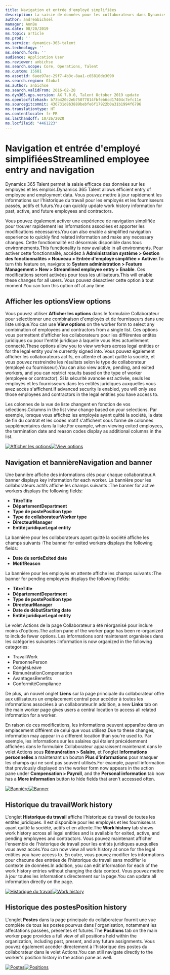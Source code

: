 ```yaml
---
title: Navigation et entrée d'employé simplifiées
description: La saisie de données pour les collaborateurs dans Dynamics 365 Talent a été améliorée pour permettre la saisie rapide pour tous les employés, passés, actifs ou futurs. Un modèle de navigation simplifié/consolidé a été mis à jour pour trouver rapidement les informations associées et afficher et effectuer les mises à jour nécessaires.
author: andreabichsel
manager: AnnBe
ms.date: 08/20/2019
ms.topic: article
ms.prod: ''
ms.service: dynamics-365-talent
ms.technology: ''
ms.search.form: ''
audience: Application User
ms.reviewer: anbichse
ms.search.scope: Core, Operations, Talent
ms.custom: 15681
ms.assetid: 6aee97ac-29f7-4b3c-8aa1-c65810de3090
ms.search.region: Global
ms.author: anbichse
ms.search.validFrom: 2016-02-28
ms.dyn365.ops.version: AX 7.0.0, Talent October 2019 update
ms.openlocfilehash: b73b420c2eb75077814fbfeb6cd17404c7efc11e
ms.sourcegitcommit: 436731d8b3889bebfe6f17922b0a31b1994f6796
ms.translationtype: HT
ms.contentlocale: fr-FR
ms.lasthandoff: 10/26/2020
ms.locfileid: "4461223"
---
```

# <a name="streamlined-employee-entry-and-navigation"></a><span data-ttu-id="f4518-104">Navigation et entrée d'employé simplifiées</span><span class="sxs-lookup"><span data-stu-id="f4518-104">Streamlined employee entry and navigation</span></span>

<span data-ttu-id="f4518-105">Dynamics 365 Talent permet la saisie efficace des données sur les employés et les emplois.</span><span class="sxs-lookup"><span data-stu-id="f4518-105">Dynamics 365 Talent allows efficient entry of employee and employment data.</span></span> <span data-ttu-id="f4518-106">Vous pouvez mettre à jour rapidement les informations sur l'historique du travail pour les employés et les fournisseurs passés, actifs et futurs.</span><span class="sxs-lookup"><span data-stu-id="f4518-106">You can quickly update work history information for past, active, and future employees and contractors.</span></span>

<span data-ttu-id="f4518-107">Vous pouvez également activer une expérience de navigation simplifiée pour trouver rapidement les informations associées et apporter les modifications nécessaires.</span><span class="sxs-lookup"><span data-stu-id="f4518-107">You can also enable a simplified navigation experience to quickly find related information and make any necessary changes.</span></span> <span data-ttu-id="f4518-108">Cette fonctionnalité est désormais disponible dans tous environnements.</span><span class="sxs-lookup"><span data-stu-id="f4518-108">This functionality is now available in all environments.</span></span> <span data-ttu-id="f4518-109">Pour activer cette fonctionnalité, accédez à **Administration système > Gestion des fonctionnalités > Nouveau > Entrée d'employé simplifiée > Activer**.</span><span class="sxs-lookup"><span data-stu-id="f4518-109">To turn this feature on, navigate to **System administration > Feature Management > New > Streamlined employee entry > Enable**.</span></span> <span data-ttu-id="f4518-110">Ces modifications seront activées pour tous les utilisateurs.</span><span class="sxs-lookup"><span data-stu-id="f4518-110">This will enable these changes for all users.</span></span> <span data-ttu-id="f4518-111">Vous pouvez désactiver cette option à tout moment.</span><span class="sxs-lookup"><span data-stu-id="f4518-111">You can turn this option off at any time.</span></span>

## <a name="view-options"></a><span data-ttu-id="f4518-112">Afficher les options</span><span class="sxs-lookup"><span data-stu-id="f4518-112">View options</span></span>

<span data-ttu-id="f4518-113">Vous pouvez utiliser **Afficher les options** dans le formulaire Collaborateur pour sélectionner une combinaison d'employés et de fournisseurs dans une liste unique.</span><span class="sxs-lookup"><span data-stu-id="f4518-113">You can use **View options** on the worker form to select any combination of employees and contractors from a single list.</span></span> <span data-ttu-id="f4518-114">Ces options vous permettent d'afficher les collaborateurs pour les différentes entités juridiques ou pour l'entité juridique à laquelle vous êtes actuellement connecté.</span><span class="sxs-lookup"><span data-stu-id="f4518-114">These options allow you to view workers across legal entities or for the legal entity you're currently signed into.</span></span> <span data-ttu-id="f4518-115">Vous pouvez également afficher les collaborateurs actifs, en attente et ayant quitté la société, et vous pouvez restreindre les résultats selon le type de collaborateur (employé ou fournisseur).</span><span class="sxs-lookup"><span data-stu-id="f4518-115">You can also view active, pending, and exited workers, and you can restrict results based on the type of worker (employee or contractor).</span></span> <span data-ttu-id="f4518-116">Si la sécurité avancée est activée, seuls les employés et les fournisseurs dans les entités juridiques auxquelles vous avez accès s'affichent.</span><span class="sxs-lookup"><span data-stu-id="f4518-116">If advanced security is enabled, you will only see those employees and contractors in the legal entities you have access to.</span></span>

<span data-ttu-id="f4518-117">Les colonnes de la vue de liste changent en fonction de vos sélections.</span><span class="sxs-lookup"><span data-stu-id="f4518-117">Columns in the list view change based on your selections.</span></span> <span data-ttu-id="f4518-118">Par exemple, lorsque vous affichez les employés ayant quitté la société, la date de fin du contrat et les codes motif s'affichent sous forme de colonnes supplémentaires dans la liste.</span><span class="sxs-lookup"><span data-stu-id="f4518-118">For example, when viewing exited employees, the termination date and reason codes display as additional columns in the list.</span></span> 

<span data-ttu-id="f4518-119">[![Afficher les options](./media/Worker-view-option.png)](./media/worker-view-option.png)</span><span class="sxs-lookup"><span data-stu-id="f4518-119">[![View options](./media/Worker-view-option.png)](./media/worker-view-option.png)</span></span>

## <a name="navigation-and-banner"></a><span data-ttu-id="f4518-120">Navigation et bannière</span><span class="sxs-lookup"><span data-stu-id="f4518-120">Navigation and banner</span></span>

<span data-ttu-id="f4518-121">Une bannière affiche des informations clés pour chaque collaborateur.</span><span class="sxs-lookup"><span data-stu-id="f4518-121">A banner displays key information for each worker.</span></span> <span data-ttu-id="f4518-122">La bannière pour les collaborateurs actifs affiche les champs suivants :</span><span class="sxs-lookup"><span data-stu-id="f4518-122">The banner for active workers displays the following fields:</span></span>

- <span data-ttu-id="f4518-123">**Titre**</span><span class="sxs-lookup"><span data-stu-id="f4518-123">**Title**</span></span>
- <span data-ttu-id="f4518-124">**Département**</span><span class="sxs-lookup"><span data-stu-id="f4518-124">**Department**</span></span>
- <span data-ttu-id="f4518-125">**Type de poste**</span><span class="sxs-lookup"><span data-stu-id="f4518-125">**Position type**</span></span>
- <span data-ttu-id="f4518-126">**Type de collaborateur**</span><span class="sxs-lookup"><span data-stu-id="f4518-126">**Worker type**</span></span>
- <span data-ttu-id="f4518-127">**Directeur**</span><span class="sxs-lookup"><span data-stu-id="f4518-127">**Manager**</span></span>
- <span data-ttu-id="f4518-128">**Entité juridique**</span><span class="sxs-lookup"><span data-stu-id="f4518-128">**Legal entity**</span></span>

<span data-ttu-id="f4518-129">La bannière pour les collaborateurs ayant quitté la société affiche les champs suivants :</span><span class="sxs-lookup"><span data-stu-id="f4518-129">The banner for exited workers displays the following fields:</span></span>

- <span data-ttu-id="f4518-130">**Date de sortie**</span><span class="sxs-lookup"><span data-stu-id="f4518-130">**Exited date**</span></span>
- <span data-ttu-id="f4518-131">**Motif**</span><span class="sxs-lookup"><span data-stu-id="f4518-131">**Reason**</span></span>

<span data-ttu-id="f4518-132">La bannière pour les employés en attente affiche les champs suivants :</span><span class="sxs-lookup"><span data-stu-id="f4518-132">The banner for pending employees displays the following fields:</span></span>

- <span data-ttu-id="f4518-133">**Titre**</span><span class="sxs-lookup"><span data-stu-id="f4518-133">**Title**</span></span>
- <span data-ttu-id="f4518-134">**Département**</span><span class="sxs-lookup"><span data-stu-id="f4518-134">**Department**</span></span>
- <span data-ttu-id="f4518-135">**Type de poste**</span><span class="sxs-lookup"><span data-stu-id="f4518-135">**Position type**</span></span>
- <span data-ttu-id="f4518-136">**Directeur**</span><span class="sxs-lookup"><span data-stu-id="f4518-136">**Manager**</span></span>
- <span data-ttu-id="f4518-137">**Date de début**</span><span class="sxs-lookup"><span data-stu-id="f4518-137">**Starting date**</span></span>
- <span data-ttu-id="f4518-138">**Entité juridique**</span><span class="sxs-lookup"><span data-stu-id="f4518-138">**Legal entity**</span></span>

<span data-ttu-id="f4518-139">Le volet Actions de la page Collaborateur a été réorganisé pour inclure moins d'options.</span><span class="sxs-lookup"><span data-stu-id="f4518-139">The action pane of the worker page has been re-organized to include fewer options.</span></span> <span data-ttu-id="f4518-140">Les informations sont maintenant organisées dans les catégories suivantes :</span><span class="sxs-lookup"><span data-stu-id="f4518-140">Information is now organized in the following categories:</span></span> 

- <span data-ttu-id="f4518-141">Travail</span><span class="sxs-lookup"><span data-stu-id="f4518-141">Work</span></span>
- <span data-ttu-id="f4518-142">Personne</span><span class="sxs-lookup"><span data-stu-id="f4518-142">Person</span></span>
- <span data-ttu-id="f4518-143">Congés</span><span class="sxs-lookup"><span data-stu-id="f4518-143">Leave</span></span>
- <span data-ttu-id="f4518-144">Rémunération</span><span class="sxs-lookup"><span data-stu-id="f4518-144">Compensation</span></span>
- <span data-ttu-id="f4518-145">Avantages</span><span class="sxs-lookup"><span data-stu-id="f4518-145">Benefits</span></span>
- <span data-ttu-id="f4518-146">Conformité</span><span class="sxs-lookup"><span data-stu-id="f4518-146">Compliance</span></span>

<span data-ttu-id="f4518-147">De plus, un nouvel onglet **Liens** sur la page principale du collaborateur offre aux utilisateurs un emplacement central pour accéder à toutes les informations associées à un collaborateur.</span><span class="sxs-lookup"><span data-stu-id="f4518-147">In addition, a new **Links** tab on the main worker page gives users a central location to access all related information for a worker.</span></span>

<span data-ttu-id="f4518-148">En raison de ces modifications, les informations peuvent apparaître dans un emplacement différent de celui que vous utilisez.</span><span class="sxs-lookup"><span data-stu-id="f4518-148">Due to these changes, information may appear in a different location than you're used to.</span></span> <span data-ttu-id="f4518-149">Par exemple, les informations sur les salaires qui étaient précédemment affichées dans le formulaire Collaborateur apparaissent maintenant dans le volet Actions sous **Rémunération > Salaire**, et l'onglet **Informations personnelles** a maintenant un bouton **Plus d'informations** pour masquer les champs qui ne sont pas souvent utilisés.</span><span class="sxs-lookup"><span data-stu-id="f4518-149">For example, payroll information that previously displayed on the worker form now appears in the action pane under **Compensation > Payroll**, and the **Personal information** tab now has a **More information** button to hide fields that aren't accessed often.</span></span>

<span data-ttu-id="f4518-150">[![Bannière](./media/Banner.png)](./media/Banner.png)</span><span class="sxs-lookup"><span data-stu-id="f4518-150">[![Banner](./media/Banner.png)](./media/Banner.png)</span></span>

## <a name="work-history"></a><span data-ttu-id="f4518-151">Historique du travail</span><span class="sxs-lookup"><span data-stu-id="f4518-151">Work history</span></span>

<span data-ttu-id="f4518-152">L'onglet **Historique du travail** affiche l'historique du travail de toutes les entités juridiques. Il est disponible pour les employés et les fournisseurs ayant quitté la société, actifs et en attente.</span><span class="sxs-lookup"><span data-stu-id="f4518-152">The **Work history** tab shows work history across all legal entities and is available for exited, active, and pending employees and contractors.</span></span> <span data-ttu-id="f4518-153">Vous pouvez maintenant afficher l'ensemble de l'historique de travail pour les entités juridiques auxquelles vous avez accès.</span><span class="sxs-lookup"><span data-stu-id="f4518-153">You can now view all work history at once for the legal entities you have access to.</span></span> <span data-ttu-id="f4518-154">En outre, vous pouvez modifier les informations pour chacune des entrées de l'historique du travail sans modifier le contexte de données.</span><span class="sxs-lookup"><span data-stu-id="f4518-154">In addition, you can edit information for each of the work history entries without changing the data context.</span></span> <span data-ttu-id="f4518-155">Vous pouvez mettre à jour toutes les informations directement sur la page.</span><span class="sxs-lookup"><span data-stu-id="f4518-155">You can update all information directly on the page.</span></span> 

<span data-ttu-id="f4518-156">[![Historique du travail](./media/Worker-work-history.png)](./media/Worker-work-history.png)</span><span class="sxs-lookup"><span data-stu-id="f4518-156">[![Work history](./media/Worker-work-history.png)](./media/Worker-work-history.png)</span></span>

## <a name="position-history"></a><span data-ttu-id="f4518-157">Historique des postes</span><span class="sxs-lookup"><span data-stu-id="f4518-157">Position history</span></span>

<span data-ttu-id="f4518-158">L'onglet **Postes** dans la page principale du collaborateur fournit une vue complète de tous les postes pourvus dans l'organisation, notamment les affectations passées, présentes et futures.</span><span class="sxs-lookup"><span data-stu-id="f4518-158">The **Positions** tab on the main worker page provides a full view of all positions held within the organization, including past, present, and any future assignments.</span></span> <span data-ttu-id="f4518-159">Vous pouvez également accéder directement à l'historique des postes du collaborateur dans le volet Actions.</span><span class="sxs-lookup"><span data-stu-id="f4518-159">You can still navigate directly to the worker's position history in the action pane as well.</span></span>

<span data-ttu-id="f4518-160">[![Postes](./media/Worker-position-history.png)](./media/Worker-position-history.png)</span><span class="sxs-lookup"><span data-stu-id="f4518-160">[![Positions](./media/Worker-position-history.png)](./media/Worker-position-history.png)</span></span>

